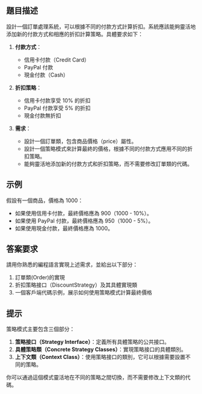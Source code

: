## 題目描述



設計一個訂單處理系統，可以根據不同的付款方式計算折扣。系統應該能夠靈活地添加新的付款方式和相應的折扣計算策略。具體要求如下：

1. **付款方式**：
    - 信用卡付款（Credit Card）
    - PayPal 付款
    - 現金付款（Cash）
    
2. **折扣策略**：
    - 信用卡付款享受 10% 的折扣
    - PayPal 付款享受 5% 的折扣
    - 現金付款無折扣

3. **需求**：
    - 設計一個訂單類，包含商品價格（price）屬性。
    - 設計一個策略模式來計算最終的價格，根據不同的付款方式應用不同的折扣策略。
    - 能夠靈活地添加新的付款方式和折扣策略，而不需要修改訂單類的代碼。

## 示例

假設有一個商品，價格為 1000：
 
- 如果使用信用卡付款，最終價格應為 900（1000 - 10%）。
- 如果使用 PayPal 付款，最終價格應為 950（1000 - 5%）。
- 如果使用現金付款，最終價格應為 1000。

## 答案要求

請用你熟悉的編程語言實現上述需求，並給出以下部分：

1. 訂單類(Order)的實現
2. 折扣策略接口（DiscountStrategy）及其具體實現類
3. 一個客戶端代碼示例，展示如何使用策略模式計算最終價格

## 提示

策略模式主要包含三個部分：

1. **策略接口（Strategy Interface）**：定義所有具體策略的公共接口。
2. **具體策略類（Concrete Strategy Classes）**：實現策略接口的具體類別。
3. **上下文類（Context Class）**：使用策略接口的類別，它可以根據需要設置不同的策略。

你可以通過這個模式靈活地在不同的策略之間切換，而不需要修改上下文類的代碼。